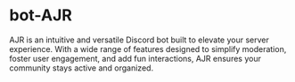 # bot-AJR

AJR is an intuitive and versatile Discord bot built to elevate your server experience. With a wide range of features designed to simplify moderation, foster user engagement, and add fun interactions, AJR ensures your community stays active and organized.